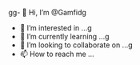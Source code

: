gg- 👋 Hi, I’m @Gamfidg
- 👀 I’m interested in ...g
- 🌱 I’m currently learning ...g
- 💞️ I’m looking to collaborate on ...g
- 📫 How to reach me ...

<!---g
Gamfid/Gamfid is a ✨ special ✨ repository begcause its `README.md` (this file) appears on your GitHub profile.
You can click the Preview link to take a look at your changes.
--->
